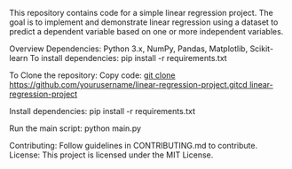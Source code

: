 This repository contains code for a simple linear regression project. The goal is to implement and demonstrate linear regression using a dataset to predict a dependent variable based on one or more independent variables.

Overview
Dependencies: Python 3.x, NumPy, Pandas, Matplotlib, Scikit-learn
To install dependencies:
  pip install -r requirements.txt

To Clone the repository:
Copy code:
  [git clone https://github.com/yourusername/linear-regression-project.gitcd linear-regression-project](https://github.com/aryanntated/Linear_Regression.git)

Install dependencies:
  pip install -r requirements.txt

Run the main script:
  python main.py

Contributing: Follow guidelines in CONTRIBUTING.md to contribute.
License: This project is licensed under the MIT License.
